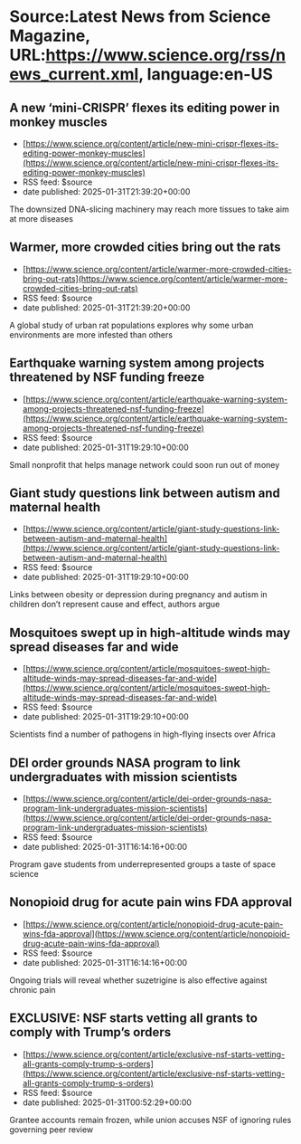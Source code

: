 # Source:Latest News from Science Magazine, URL:https://www.science.org/rss/news_current.xml, language:en-US

## A new ‘mini-CRISPR’ flexes its editing power in monkey muscles
 - [https://www.science.org/content/article/new-mini-crispr-flexes-its-editing-power-monkey-muscles](https://www.science.org/content/article/new-mini-crispr-flexes-its-editing-power-monkey-muscles)
 - RSS feed: $source
 - date published: 2025-01-31T21:39:20+00:00

The downsized DNA-slicing machinery may reach more tissues to take aim at more diseases

## Warmer, more crowded cities bring out the rats
 - [https://www.science.org/content/article/warmer-more-crowded-cities-bring-out-rats](https://www.science.org/content/article/warmer-more-crowded-cities-bring-out-rats)
 - RSS feed: $source
 - date published: 2025-01-31T21:39:20+00:00

A global study of urban rat populations explores why some urban environments are more infested than others

## Earthquake warning system among projects threatened by NSF funding freeze
 - [https://www.science.org/content/article/earthquake-warning-system-among-projects-threatened-nsf-funding-freeze](https://www.science.org/content/article/earthquake-warning-system-among-projects-threatened-nsf-funding-freeze)
 - RSS feed: $source
 - date published: 2025-01-31T19:29:10+00:00

Small nonprofit that helps manage network could soon run out of money

## Giant study questions link between autism and maternal health
 - [https://www.science.org/content/article/giant-study-questions-link-between-autism-and-maternal-health](https://www.science.org/content/article/giant-study-questions-link-between-autism-and-maternal-health)
 - RSS feed: $source
 - date published: 2025-01-31T19:29:10+00:00

Links between obesity or depression during pregnancy and autism in children don’t represent cause and effect, authors argue

## Mosquitoes swept up in high-altitude winds may spread diseases far and wide
 - [https://www.science.org/content/article/mosquitoes-swept-high-altitude-winds-may-spread-diseases-far-and-wide](https://www.science.org/content/article/mosquitoes-swept-high-altitude-winds-may-spread-diseases-far-and-wide)
 - RSS feed: $source
 - date published: 2025-01-31T19:29:10+00:00

Scientists find a number of pathogens in high-flying insects over Africa

## DEI order grounds NASA program to link undergraduates with mission scientists
 - [https://www.science.org/content/article/dei-order-grounds-nasa-program-link-undergraduates-mission-scientists](https://www.science.org/content/article/dei-order-grounds-nasa-program-link-undergraduates-mission-scientists)
 - RSS feed: $source
 - date published: 2025-01-31T16:14:16+00:00

Program gave students from underrepresented groups a taste of space science

## Nonopioid drug for acute pain wins FDA approval
 - [https://www.science.org/content/article/nonopioid-drug-acute-pain-wins-fda-approval](https://www.science.org/content/article/nonopioid-drug-acute-pain-wins-fda-approval)
 - RSS feed: $source
 - date published: 2025-01-31T16:14:16+00:00

Ongoing trials will reveal whether suzetrigine is also effective against chronic pain

## EXCLUSIVE: NSF starts vetting all grants to comply with Trump’s orders
 - [https://www.science.org/content/article/exclusive-nsf-starts-vetting-all-grants-comply-trump-s-orders](https://www.science.org/content/article/exclusive-nsf-starts-vetting-all-grants-comply-trump-s-orders)
 - RSS feed: $source
 - date published: 2025-01-31T00:52:29+00:00

Grantee accounts remain frozen, while union accuses NSF of ignoring rules governing peer review

